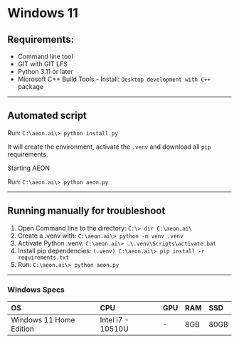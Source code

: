 # Windows 11

## Requirements:
* Command line tool
* GIT with GIT LFS
* Python 3.11 or later
* Microsoft C++ Build Tools - Install: `Desktop development with C++` package

---

## Automated script

Run: `C:\aeon.ai\> python install.py`

It will create the environment, activate the `.venv` and download all `pip` requirements.

Starting AEON

Run: `C:\aeon.ai\> python aeon.py`

---

## Running manually for troubleshoot

1. Open Command line to the directory: `C:\> dir C:\aeon.ai\`
2. Create a .venv with: `C:\aeon.ai\> python -m venv .venv`
3. Activate Python .venv: `C:\aeon.ai\> .\.venv\Scripts\activate.bat`
4. Install pip dependencies: `(.venv) C:\aeon.ai\> pip install -r requirements.txt`
5. Run: `C:\aeon.ai\> python aeon.py`

---

### Windows Specs

| OS | CPU | GPU | RAM | SSD |
|:---|:---|:---|:---|:---|
| Windows 11 Home Edition | Intel i7 - 10510U | - | 8GB | 80GB |